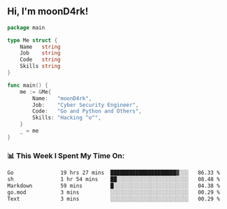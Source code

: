 <h2> Hi, I'm moonD4rk!</h2>

```go
package main

type Me struct {
	Name   string
	Job    string
	Code   string
	Skills string
}

func main() {
	me := &Me{
		Name:   "moonD4rk",
		Job:    "Cyber Security Engineer",
		Code:   "Go and Python and Others",
		Skills: "Hacking ^o^",
	}
	_ = me
}
```

<h3>📊 This Week I Spent My Time On:</h3>
<!-- <img align='right' src="https://github-readme-stats.vercel.app/api?username=moond4rk&show_icons=true&theme=radical", width="300" height="150"> -->

<!--START_SECTION:waka-->

```txt
Go               19 hrs 27 mins  █████████████████████▓░░░   86.33 %
sh               1 hr 54 mins    ██░░░░░░░░░░░░░░░░░░░░░░░   08.48 %
Markdown         59 mins         █░░░░░░░░░░░░░░░░░░░░░░░░   04.38 %
go.mod           3 mins          ░░░░░░░░░░░░░░░░░░░░░░░░░   00.29 %
Text             3 mins          ░░░░░░░░░░░░░░░░░░░░░░░░░   00.29 %
```

<!--END_SECTION:waka-->

